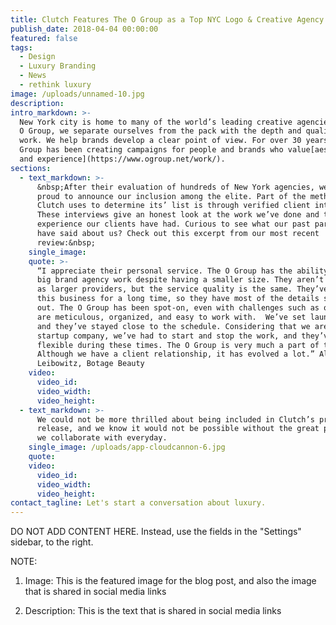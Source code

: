 ```yaml
---
title: Clutch Features The O Group as a Top NYC Logo & Creative Agency in 2018
publish_date: 2018-04-04 00:00:00
featured: false
tags:
  - Design
  - Luxury Branding
  - News
  - rethink luxury
image: /uploads/unnamed-10.jpg
description:
intro_markdown: >-
  New York city is home to many of the world’s leading creative agencies. At The
  O Group, we separate ourselves from the pack with the depth and quality of our
  work. We help brands develop a clear point of view. For over 30 years, The O
  Group has been creating campaigns for people and brands who value[aesthetic
  and experience](https://www.ogroup.net/work/).
sections:
  - text_markdown: >-
      &nbsp;After their evaluation of hundreds of New York agencies, we are
      proud to announce our inclusion among the elite. Part of the methodology
      Clutch uses to determine its’ list is through verified client interviews.
      These interviews give an honest look at the work we’ve done and the
      experience our clients have had. Curious to see what our past partners
      have said about us? Check out this excerpt from our most recent
      review:&nbsp;
    single_image:
    quote: >-
      “I appreciate their personal service. The O Group has the ability to offer
      big brand agency work despite having a smaller size. They aren’t as costly
      as larger providers, but the service quality is the same. They’ve been in
      this business for a long time, so they have most of the details smoothed
      out. The O Group has been spot-on, even with challenges such as ours… They
      are meticulous, organized, and easy to work with.  We’ve set launch dates
      and they’ve stayed close to the schedule. Considering that we are a
      startup company, we’ve had to start and stop the work, and they’ve been
      flexible during these times. The O Group is very much a part of the team.
      Although we have a client relationship, it has evolved a lot.” Alexandria
      Leibowitz, Botage Beauty
    video:
      video_id:
      video_width:
      video_height:
  - text_markdown: >-
      We could not be more thrilled about being included in Clutch’s press
      release, and we know it would not be possible without the great partners
      we collaborate with everyday.
    single_image: /uploads/app-cloudcannon-6.jpg
    quote:
    video:
      video_id:
      video_width:
      video_height:
contact_tagline: Let's start a conversation about luxury.
---
```


DO NOT ADD CONTENT HERE. Instead, use the fields in the "Settings" sidebar, to the right.

NOTE:

1. Image: This is the featured image for the blog post, and also the image that is shared in social media links

2. Description: This is the text that is shared in social media links
